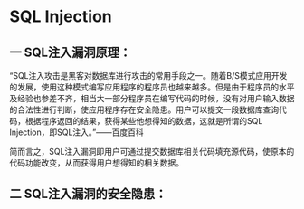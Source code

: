 # SQL Injection

## 一 SQL注入漏洞原理：

“SQL注入攻击是黑客对数据库进行攻击的常用手段之一。随着B/S模式应用开发的发展，使用这种模式编写应用程序的程序员也越来越多。但是由于程序员的水平及经验也参差不齐，相当大一部分程序员在编写代码的时候，没有对用户输入数据的合法性进行判断，使应用程序存在安全隐患。用户可以提交一段数据库查询代码，根据程序返回的结果，获得某些他想得知的数据，这就是所谓的SQL Injection，即SQL注入。”——百度百科

简而言之，SQL注入漏洞即用户可通过提交数据库相关代码填充源代码，使原本的代码功能改变，从而获得用户想得知的相关数据。

## 二 SQL注入漏洞的安全隐患：

